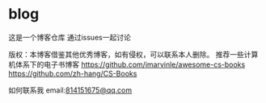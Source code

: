 # blog
这是一个博客仓库
通过issues一起讨论


版权：本博客借鉴其他优秀博客，如有侵权，可以联系本人删除。
推荐一些计算机体系下的电子书博客
https://github.com/imarvinle/awesome-cs-books
https://github.com/zh-hang/CS-Books

如何联系我
email:814151675@qq.com
